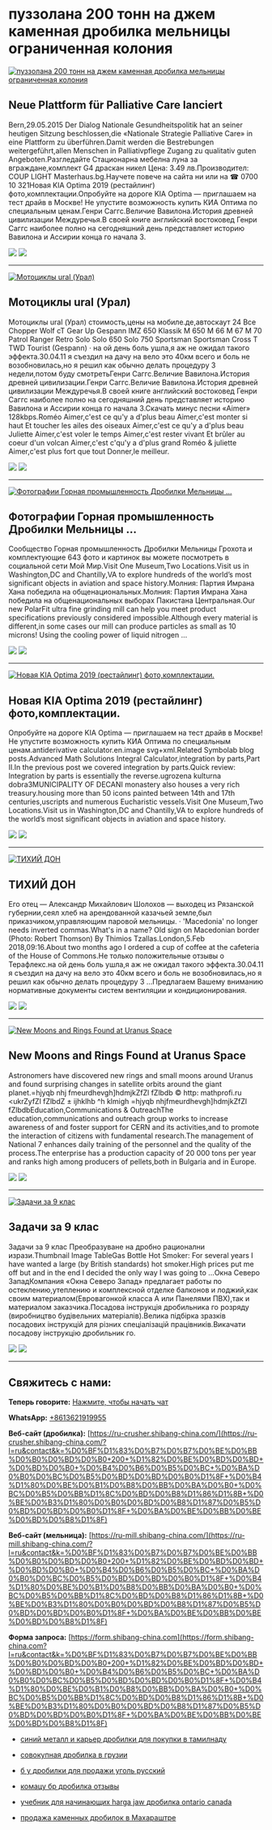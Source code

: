 # пуззолана 200 тонн на джем каменная дробилка мельницы ограниченная колония

<a href="https://swt.shibang-china.com/?l=ru&img&k=%D0%BF%D1%83%D0%B7%D0%B7%D0%BE%D0%BB%D0%B0%D0%BD%D0%B0+200+%D1%82%D0%BE%D0%BD%D0%BD+%D0%BD%D0%B0+%D0%B4%D0%B6%D0%B5%D0%BC+%D0%BA%D0%B0%D0%BC%D0%B5%D0%BD%D0%BD%D0%B0%D1%8F+%D0%B4%D1%80%D0%BE%D0%B1%D0%B8%D0%BB%D0%BA%D0%B0+%D0%BC%D0%B5%D0%BB%D1%8C%D0%BD%D0%B8%D1%86%D1%8B+%D0%BE%D0%B3%D1%80%D0%B0%D0%BD%D0%B8%D1%87%D0%B5%D0%BD%D0%BD%D0%B0%D1%8F+%D0%BA%D0%BE%D0%BB%D0%BE%D0%BD%D0%B8%D1%8F" target="_blank">![пуззолана 200 тонн на джем каменная дробилка мельницы ограниченная колония](http://static.shibang-china.com/all-800x300/710.jpg)</a>

## Neue Plattform f&#252;r Palliative Care lanciert
Bern,29.05.2015 Der Dialog Nationale Gesundheitspolitik hat an seiner heutigen Sitzung beschlossen,die &#171;Nationale Strategie Palliative Care&#187; in eine Plattform zu &#252;berf&#252;hren.Damit werden die Bestrebungen weitergef&#252;hrt,allen Menschen in Palliativpflege Zugang zu qualitativ guten Angeboten.Разгледайте Стационарна мебелна луна за вграждане,комплект G4 драскан никел Цена: 3.49 лв.Производител: COUP LIGHT Masterhaus.bg.Научете повече на сайта ни или на ☎ 0700 10 321Новая KIA Optima 2019 (рестайлинг) фото,комплектации.Опробуйте на дороге KIA Optima — приглашаем на тест драйв в Москве! Не упустите возможность купить КИА Оптима по специальным ценам.Генри Саггс.Величие Вавилона.История древней цивилизации Междуречья.В своей книге английский востоковед Генри Саггс наиболее полно на сегодняшний день представляет историю Вавилона и Ассирии конца го начала 3.


<a href="https://whatsapp.shibangsoft.com/WhatsApp.php" target="_blank" title="WhatsApp">![](http://static.shibang-china.com/icon/whatsapp.png)</a> <a href="https://swt.shibang-china.com/?l=ru&icon&k=%D0%BF%D1%83%D0%B7%D0%B7%D0%BE%D0%BB%D0%B0%D0%BD%D0%B0+200+%D1%82%D0%BE%D0%BD%D0%BD+%D0%BD%D0%B0+%D0%B4%D0%B6%D0%B5%D0%BC+%D0%BA%D0%B0%D0%BC%D0%B5%D0%BD%D0%BD%D0%B0%D1%8F+%D0%B4%D1%80%D0%BE%D0%B1%D0%B8%D0%BB%D0%BA%D0%B0+%D0%BC%D0%B5%D0%BB%D1%8C%D0%BD%D0%B8%D1%86%D1%8B+%D0%BE%D0%B3%D1%80%D0%B0%D0%BD%D0%B8%D1%87%D0%B5%D0%BD%D0%BD%D0%B0%D1%8F+%D0%BA%D0%BE%D0%BB%D0%BE%D0%BD%D0%B8%D1%8F" target="_blank">![](http://static.shibang-china.com/icon/chat-ru.png)</a>

---

<a href="https://swt.shibang-china.com/?l=ru&img&k=%D0%BF%D1%83%D0%B7%D0%B7%D0%BE%D0%BB%D0%B0%D0%BD%D0%B0+200+%D1%82%D0%BE%D0%BD%D0%BD+%D0%BD%D0%B0+%D0%B4%D0%B6%D0%B5%D0%BC+%D0%BA%D0%B0%D0%BC%D0%B5%D0%BD%D0%BD%D0%B0%D1%8F+%D0%B4%D1%80%D0%BE%D0%B1%D0%B8%D0%BB%D0%BA%D0%B0+%D0%BC%D0%B5%D0%BB%D1%8C%D0%BD%D0%B8%D1%86%D1%8B+%D0%BE%D0%B3%D1%80%D0%B0%D0%BD%D0%B8%D1%87%D0%B5%D0%BD%D0%BD%D0%B0%D1%8F+%D0%BA%D0%BE%D0%BB%D0%BE%D0%BD%D0%B8%D1%8F" target="_blank">![Мотоциклы ural (Урал)](http://static.shibang-china.com/all-800x300/664.jpg)</a>

## Мотоциклы ural (Урал)
Мотоциклы ural (Урал) стоимость,цены на мобиле.де,автоскаут 24 Все Chopper Wolf cT Gear Up Gespann IMZ 650 Klassik M 650 M 66 M 67 M 70 Patrol Ranger Retro Solo Solo 650 Solo 750 Sportsman Sportsman Cross T TWD Tourist (Gespann)&nbsp;&#0183;&#32;на ой день боль ушла,я аж не ожидал такого эффекта.30.04.11 я съездил на дачу на вело это 40км всего и боль не возобновилась,но я решил как обычно делать процедуру 3 недели,потом буду смотретьГенри Саггс.Величие Вавилона.История древней цивилизации.Генри Саггс.Величие Вавилона.История древней цивилизации Междуречья.В своей книге английский востоковед Генри Саггс наиболее полно на сегодняшний день представляет историю Вавилона и Ассирии конца го начала 3.Скачать минус песни &#171;Aimer&#187; 128kbps.Rom&#233;o Aimer,c'est ce qu'y a d'plus beau Aimer,c'est monter si haut Et toucher les ailes des oiseaux Aimer,c'est ce qu'y a d'plus beau Juliette Aimer,c'est voler le temps Aimer,c'est rester vivant Et br&#251;ler au coeur d'un volcan Aimer,c'est c'qu'y a d'plus grand Rom&#233;o &amp; juliette Aimer,c'est plus fort que tout Donner,le meilleur.


<a href="https://whatsapp.shibangsoft.com/WhatsApp.php" target="_blank" title="WhatsApp">![](http://static.shibang-china.com/icon/whatsapp.png)</a> <a href="https://swt.shibang-china.com/?l=ru&icon&k=%D0%BF%D1%83%D0%B7%D0%B7%D0%BE%D0%BB%D0%B0%D0%BD%D0%B0+200+%D1%82%D0%BE%D0%BD%D0%BD+%D0%BD%D0%B0+%D0%B4%D0%B6%D0%B5%D0%BC+%D0%BA%D0%B0%D0%BC%D0%B5%D0%BD%D0%BD%D0%B0%D1%8F+%D0%B4%D1%80%D0%BE%D0%B1%D0%B8%D0%BB%D0%BA%D0%B0+%D0%BC%D0%B5%D0%BB%D1%8C%D0%BD%D0%B8%D1%86%D1%8B+%D0%BE%D0%B3%D1%80%D0%B0%D0%BD%D0%B8%D1%87%D0%B5%D0%BD%D0%BD%D0%B0%D1%8F+%D0%BA%D0%BE%D0%BB%D0%BE%D0%BD%D0%B8%D1%8F" target="_blank">![](http://static.shibang-china.com/icon/chat-ru.png)</a>

---

<a href="https://swt.shibang-china.com/?l=ru&img&k=%D0%BF%D1%83%D0%B7%D0%B7%D0%BE%D0%BB%D0%B0%D0%BD%D0%B0+200+%D1%82%D0%BE%D0%BD%D0%BD+%D0%BD%D0%B0+%D0%B4%D0%B6%D0%B5%D0%BC+%D0%BA%D0%B0%D0%BC%D0%B5%D0%BD%D0%BD%D0%B0%D1%8F+%D0%B4%D1%80%D0%BE%D0%B1%D0%B8%D0%BB%D0%BA%D0%B0+%D0%BC%D0%B5%D0%BB%D1%8C%D0%BD%D0%B8%D1%86%D1%8B+%D0%BE%D0%B3%D1%80%D0%B0%D0%BD%D0%B8%D1%87%D0%B5%D0%BD%D0%BD%D0%B0%D1%8F+%D0%BA%D0%BE%D0%BB%D0%BE%D0%BD%D0%B8%D1%8F" target="_blank">![Фотографии Горная промышленность Дробилки Мельницы …](http://static.shibang-china.com/all-800x300/575.jpg)</a>

## Фотографии Горная промышленность Дробилки Мельницы …
Сообщество Горная промышленность Дробилки Мельницы Грохота и комплектующие 643 фото и картинок вы можете посмотреть в социальной сети Мой Мир.Visit One Museum,Two Locations.Visit us in Washington,DC and Chantilly,VA to explore hundreds of the world’s most significant objects in aviation and space history.Молния: Партия Имрана Хана победила на общенациональных.Молния: Партия Имрана Хана победила на общенациональных выборах Пакистана Центральная.Our new PolarFit ultra fine grinding mill can help you meet product specifications previously considered impossible.Although every material is different,in some cases our mill can produce particles as small as 10 microns! Using the cooling power of liquid nitrogen …


<a href="https://whatsapp.shibangsoft.com/WhatsApp.php" target="_blank" title="WhatsApp">![](http://static.shibang-china.com/icon/whatsapp.png)</a> <a href="https://swt.shibang-china.com/?l=ru&icon&k=%D0%BF%D1%83%D0%B7%D0%B7%D0%BE%D0%BB%D0%B0%D0%BD%D0%B0+200+%D1%82%D0%BE%D0%BD%D0%BD+%D0%BD%D0%B0+%D0%B4%D0%B6%D0%B5%D0%BC+%D0%BA%D0%B0%D0%BC%D0%B5%D0%BD%D0%BD%D0%B0%D1%8F+%D0%B4%D1%80%D0%BE%D0%B1%D0%B8%D0%BB%D0%BA%D0%B0+%D0%BC%D0%B5%D0%BB%D1%8C%D0%BD%D0%B8%D1%86%D1%8B+%D0%BE%D0%B3%D1%80%D0%B0%D0%BD%D0%B8%D1%87%D0%B5%D0%BD%D0%BD%D0%B0%D1%8F+%D0%BA%D0%BE%D0%BB%D0%BE%D0%BD%D0%B8%D1%8F" target="_blank">![](http://static.shibang-china.com/icon/chat-ru.png)</a>

---

<a href="https://swt.shibang-china.com/?l=ru&img&k=%D0%BF%D1%83%D0%B7%D0%B7%D0%BE%D0%BB%D0%B0%D0%BD%D0%B0+200+%D1%82%D0%BE%D0%BD%D0%BD+%D0%BD%D0%B0+%D0%B4%D0%B6%D0%B5%D0%BC+%D0%BA%D0%B0%D0%BC%D0%B5%D0%BD%D0%BD%D0%B0%D1%8F+%D0%B4%D1%80%D0%BE%D0%B1%D0%B8%D0%BB%D0%BA%D0%B0+%D0%BC%D0%B5%D0%BB%D1%8C%D0%BD%D0%B8%D1%86%D1%8B+%D0%BE%D0%B3%D1%80%D0%B0%D0%BD%D0%B8%D1%87%D0%B5%D0%BD%D0%BD%D0%B0%D1%8F+%D0%BA%D0%BE%D0%BB%D0%BE%D0%BD%D0%B8%D1%8F" target="_blank">![Новая KIA Optima 2019 (рестайлинг) фото,комплектации.](http://static.shibang-china.com/all-800x300/759.jpg)</a>

## Новая KIA Optima 2019 (рестайлинг) фото,комплектации.
Опробуйте на дороге KIA Optima — приглашаем на тест драйв в Москве! Не упустите возможность купить КИА Оптима по специальным ценам.antiderivative calculator.en.image svg+xml.Related Symbolab blog posts.Advanced Math Solutions Integral Calculator,integration by parts,Part II.In the previous post we covered integration by parts.Quick review: Integration by parts is essentially the reverse.ugrozena kulturna dobra3MUNICIPALITY OF DECANI monastery also houses a very rich treasury.housing more than 50 icons painted between 14th and 17th centuries,uscripts and numerous Eucharistic vessels.Visit One Museum,Two Locations.Visit us in Washington,DC and Chantilly,VA to explore hundreds of the world’s most significant objects in aviation and space history.


<a href="https://whatsapp.shibangsoft.com/WhatsApp.php" target="_blank" title="WhatsApp">![](http://static.shibang-china.com/icon/whatsapp.png)</a> <a href="https://swt.shibang-china.com/?l=ru&icon&k=%D0%BF%D1%83%D0%B7%D0%B7%D0%BE%D0%BB%D0%B0%D0%BD%D0%B0+200+%D1%82%D0%BE%D0%BD%D0%BD+%D0%BD%D0%B0+%D0%B4%D0%B6%D0%B5%D0%BC+%D0%BA%D0%B0%D0%BC%D0%B5%D0%BD%D0%BD%D0%B0%D1%8F+%D0%B4%D1%80%D0%BE%D0%B1%D0%B8%D0%BB%D0%BA%D0%B0+%D0%BC%D0%B5%D0%BB%D1%8C%D0%BD%D0%B8%D1%86%D1%8B+%D0%BE%D0%B3%D1%80%D0%B0%D0%BD%D0%B8%D1%87%D0%B5%D0%BD%D0%BD%D0%B0%D1%8F+%D0%BA%D0%BE%D0%BB%D0%BE%D0%BD%D0%B8%D1%8F" target="_blank">![](http://static.shibang-china.com/icon/chat-ru.png)</a>

---

<a href="https://swt.shibang-china.com/?l=ru&img&k=%D0%BF%D1%83%D0%B7%D0%B7%D0%BE%D0%BB%D0%B0%D0%BD%D0%B0+200+%D1%82%D0%BE%D0%BD%D0%BD+%D0%BD%D0%B0+%D0%B4%D0%B6%D0%B5%D0%BC+%D0%BA%D0%B0%D0%BC%D0%B5%D0%BD%D0%BD%D0%B0%D1%8F+%D0%B4%D1%80%D0%BE%D0%B1%D0%B8%D0%BB%D0%BA%D0%B0+%D0%BC%D0%B5%D0%BB%D1%8C%D0%BD%D0%B8%D1%86%D1%8B+%D0%BE%D0%B3%D1%80%D0%B0%D0%BD%D0%B8%D1%87%D0%B5%D0%BD%D0%BD%D0%B0%D1%8F+%D0%BA%D0%BE%D0%BB%D0%BE%D0%BD%D0%B8%D1%8F" target="_blank">![ТИХИЙ ДОН](http://static.shibang-china.com/all-800x300/1062.jpg)</a>

## ТИХИЙ ДОН
Его отец — Александр Михайлович Шолохов — выходец из Рязанской губернии,сеял хлеб на арендованной казачьей земле,был приказчиком,управляющим паровой мельницы.&nbsp;&#0183;&#32;'Macedonia' no longer needs inverted commas.What's in a name? Old sign on Macedonian border (Photo: Robert Thomson) By Thimios Tzallas.London,5.Feb 2018,09:16.About two months ago I ordered a cup of coffee at the cafeteria of the House of Commons.Не только положительные отзывы о Терафлекс.на ой день боль ушла,я аж не ожидал такого эффекта.30.04.11 я съездил на дачу на вело это 40км всего и боль не возобновилась,но я решил как обычно делать процедуру 3 …Предлагаем Вашему вниманию нормативные документы систем вентиляции и кондиционирования.


<a href="https://whatsapp.shibangsoft.com/WhatsApp.php" target="_blank" title="WhatsApp">![](http://static.shibang-china.com/icon/whatsapp.png)</a> <a href="https://swt.shibang-china.com/?l=ru&icon&k=%D0%BF%D1%83%D0%B7%D0%B7%D0%BE%D0%BB%D0%B0%D0%BD%D0%B0+200+%D1%82%D0%BE%D0%BD%D0%BD+%D0%BD%D0%B0+%D0%B4%D0%B6%D0%B5%D0%BC+%D0%BA%D0%B0%D0%BC%D0%B5%D0%BD%D0%BD%D0%B0%D1%8F+%D0%B4%D1%80%D0%BE%D0%B1%D0%B8%D0%BB%D0%BA%D0%B0+%D0%BC%D0%B5%D0%BB%D1%8C%D0%BD%D0%B8%D1%86%D1%8B+%D0%BE%D0%B3%D1%80%D0%B0%D0%BD%D0%B8%D1%87%D0%B5%D0%BD%D0%BD%D0%B0%D1%8F+%D0%BA%D0%BE%D0%BB%D0%BE%D0%BD%D0%B8%D1%8F" target="_blank">![](http://static.shibang-china.com/icon/chat-ru.png)</a>

---

<a href="https://swt.shibang-china.com/?l=ru&img&k=%D0%BF%D1%83%D0%B7%D0%B7%D0%BE%D0%BB%D0%B0%D0%BD%D0%B0+200+%D1%82%D0%BE%D0%BD%D0%BD+%D0%BD%D0%B0+%D0%B4%D0%B6%D0%B5%D0%BC+%D0%BA%D0%B0%D0%BC%D0%B5%D0%BD%D0%BD%D0%B0%D1%8F+%D0%B4%D1%80%D0%BE%D0%B1%D0%B8%D0%BB%D0%BA%D0%B0+%D0%BC%D0%B5%D0%BB%D1%8C%D0%BD%D0%B8%D1%86%D1%8B+%D0%BE%D0%B3%D1%80%D0%B0%D0%BD%D0%B8%D1%87%D0%B5%D0%BD%D0%BD%D0%B0%D1%8F+%D0%BA%D0%BE%D0%BB%D0%BE%D0%BD%D0%B8%D1%8F" target="_blank">![New Moons and Rings Found at Uranus Space](http://static.shibang-china.com/all-800x300/214.jpg)</a>

## New Moons and Rings Found at Uranus Space
Astronomers have discovered new rings and small moons around Uranus and found surprising changes in satellite orbits around the giant planet.=hjyqb nhj fmeurdhevgh]hdmjkZfZl fZlbdb &#169; http: mathprofi.ru &lt;ukrZyfZl fZlbdZ &#177; ijhklhb ^h klmigh =hjyqb nhjfmeurdhevgh]hdmjkZfZl fZlbdbEducation,Communications &amp; OutreachThe education,communications and outreach group works to increase awareness of and foster support for CERN and its activities,and to promote the interaction of citizens with fundamental research.The management of National 7 enhances daily training of the personnel and the quality of the process.The enterprise has a production capacity of 20 000 tons per year and ranks high among producers of pellets,both in Bulgaria and in Europe.


<a href="https://whatsapp.shibangsoft.com/WhatsApp.php" target="_blank" title="WhatsApp">![](http://static.shibang-china.com/icon/whatsapp.png)</a> <a href="https://swt.shibang-china.com/?l=ru&icon&k=%D0%BF%D1%83%D0%B7%D0%B7%D0%BE%D0%BB%D0%B0%D0%BD%D0%B0+200+%D1%82%D0%BE%D0%BD%D0%BD+%D0%BD%D0%B0+%D0%B4%D0%B6%D0%B5%D0%BC+%D0%BA%D0%B0%D0%BC%D0%B5%D0%BD%D0%BD%D0%B0%D1%8F+%D0%B4%D1%80%D0%BE%D0%B1%D0%B8%D0%BB%D0%BA%D0%B0+%D0%BC%D0%B5%D0%BB%D1%8C%D0%BD%D0%B8%D1%86%D1%8B+%D0%BE%D0%B3%D1%80%D0%B0%D0%BD%D0%B8%D1%87%D0%B5%D0%BD%D0%BD%D0%B0%D1%8F+%D0%BA%D0%BE%D0%BB%D0%BE%D0%BD%D0%B8%D1%8F" target="_blank">![](http://static.shibang-china.com/icon/chat-ru.png)</a>

---

<a href="https://swt.shibang-china.com/?l=ru&img&k=%D0%BF%D1%83%D0%B7%D0%B7%D0%BE%D0%BB%D0%B0%D0%BD%D0%B0+200+%D1%82%D0%BE%D0%BD%D0%BD+%D0%BD%D0%B0+%D0%B4%D0%B6%D0%B5%D0%BC+%D0%BA%D0%B0%D0%BC%D0%B5%D0%BD%D0%BD%D0%B0%D1%8F+%D0%B4%D1%80%D0%BE%D0%B1%D0%B8%D0%BB%D0%BA%D0%B0+%D0%BC%D0%B5%D0%BB%D1%8C%D0%BD%D0%B8%D1%86%D1%8B+%D0%BE%D0%B3%D1%80%D0%B0%D0%BD%D0%B8%D1%87%D0%B5%D0%BD%D0%BD%D0%B0%D1%8F+%D0%BA%D0%BE%D0%BB%D0%BE%D0%BD%D0%B8%D1%8F" target="_blank">![Задачи за 9 клас](http://static.shibang-china.com/all-800x300/251.jpg)</a>

## Задачи за 9 клас
Задачи за 9 клас Преобразуване на дробно рационални изрази.Thumbnail Image TableGas Bottle Hot Smoker: For several years I have wanted a large (by British standards) hot smoker.High prices put me off but and in the end I decided the only way I was going to …Окна Северо ЗападКомпания &#171;Окна Северо Запад&#187; предлагает работы по остеклению,утеплению и комплексной отделке балконов и лоджий,как своим материалом(Евровагонкой класса А или Панелями ПВХ),так и материалом заказчика.Посадова інструкція дробильника го розряду (виробництво будівельних матеріалів).Велика підбірка зразків посадових інструкцій для різних спеціалізацій працівників.Викачати посадову інструкцію дробильник го.


<a href="https://whatsapp.shibangsoft.com/WhatsApp.php" target="_blank" title="WhatsApp">![](http://static.shibang-china.com/icon/whatsapp.png)</a> <a href="https://swt.shibang-china.com/?l=ru&icon&k=%D0%BF%D1%83%D0%B7%D0%B7%D0%BE%D0%BB%D0%B0%D0%BD%D0%B0+200+%D1%82%D0%BE%D0%BD%D0%BD+%D0%BD%D0%B0+%D0%B4%D0%B6%D0%B5%D0%BC+%D0%BA%D0%B0%D0%BC%D0%B5%D0%BD%D0%BD%D0%B0%D1%8F+%D0%B4%D1%80%D0%BE%D0%B1%D0%B8%D0%BB%D0%BA%D0%B0+%D0%BC%D0%B5%D0%BB%D1%8C%D0%BD%D0%B8%D1%86%D1%8B+%D0%BE%D0%B3%D1%80%D0%B0%D0%BD%D0%B8%D1%87%D0%B5%D0%BD%D0%BD%D0%B0%D1%8F+%D0%BA%D0%BE%D0%BB%D0%BE%D0%BD%D0%B8%D1%8F" target="_blank">![](http://static.shibang-china.com/icon/chat-ru.png)</a>

---
## Свяжитесь с нами:

**Теперь говорите:** [Нажмите, чтобы начать чат](https://swt.shibang-china.com?l=ru&contact&k=%D0%BF%D1%83%D0%B7%D0%B7%D0%BE%D0%BB%D0%B0%D0%BD%D0%B0+200+%D1%82%D0%BE%D0%BD%D0%BD+%D0%BD%D0%B0+%D0%B4%D0%B6%D0%B5%D0%BC+%D0%BA%D0%B0%D0%BC%D0%B5%D0%BD%D0%BD%D0%B0%D1%8F+%D0%B4%D1%80%D0%BE%D0%B1%D0%B8%D0%BB%D0%BA%D0%B0+%D0%BC%D0%B5%D0%BB%D1%8C%D0%BD%D0%B8%D1%86%D1%8B+%D0%BE%D0%B3%D1%80%D0%B0%D0%BD%D0%B8%D1%87%D0%B5%D0%BD%D0%BD%D0%B0%D1%8F+%D0%BA%D0%BE%D0%BB%D0%BE%D0%BD%D0%B8%D1%8F)

**WhatsApp:**  [+8613621919955](https://whatsapp.shibangsoft.com/WhatsApp.php)

**Веб-сайт (дробилка):** [https://ru-crusher.shibang-china.com/](https://ru-crusher.shibang-china.com/?l=ru&contact&k=%D0%BF%D1%83%D0%B7%D0%B7%D0%BE%D0%BB%D0%B0%D0%BD%D0%B0+200+%D1%82%D0%BE%D0%BD%D0%BD+%D0%BD%D0%B0+%D0%B4%D0%B6%D0%B5%D0%BC+%D0%BA%D0%B0%D0%BC%D0%B5%D0%BD%D0%BD%D0%B0%D1%8F+%D0%B4%D1%80%D0%BE%D0%B1%D0%B8%D0%BB%D0%BA%D0%B0+%D0%BC%D0%B5%D0%BB%D1%8C%D0%BD%D0%B8%D1%86%D1%8B+%D0%BE%D0%B3%D1%80%D0%B0%D0%BD%D0%B8%D1%87%D0%B5%D0%BD%D0%BD%D0%B0%D1%8F+%D0%BA%D0%BE%D0%BB%D0%BE%D0%BD%D0%B8%D1%8F)

**Веб-сайт (мельница):** [https://ru-mill.shibang-china.com/](https://ru-mill.shibang-china.com/?l=ru&contact&k=%D0%BF%D1%83%D0%B7%D0%B7%D0%BE%D0%BB%D0%B0%D0%BD%D0%B0+200+%D1%82%D0%BE%D0%BD%D0%BD+%D0%BD%D0%B0+%D0%B4%D0%B6%D0%B5%D0%BC+%D0%BA%D0%B0%D0%BC%D0%B5%D0%BD%D0%BD%D0%B0%D1%8F+%D0%B4%D1%80%D0%BE%D0%B1%D0%B8%D0%BB%D0%BA%D0%B0+%D0%BC%D0%B5%D0%BB%D1%8C%D0%BD%D0%B8%D1%86%D1%8B+%D0%BE%D0%B3%D1%80%D0%B0%D0%BD%D0%B8%D1%87%D0%B5%D0%BD%D0%BD%D0%B0%D1%8F+%D0%BA%D0%BE%D0%BB%D0%BE%D0%BD%D0%B8%D1%8F)

**Форма запроса:** [https://form.shibang-china.com](https://form.shibang-china.com?l=ru&contact&k=%D0%BF%D1%83%D0%B7%D0%B7%D0%BE%D0%BB%D0%B0%D0%BD%D0%B0+200+%D1%82%D0%BE%D0%BD%D0%BD+%D0%BD%D0%B0+%D0%B4%D0%B6%D0%B5%D0%BC+%D0%BA%D0%B0%D0%BC%D0%B5%D0%BD%D0%BD%D0%B0%D1%8F+%D0%B4%D1%80%D0%BE%D0%B1%D0%B8%D0%BB%D0%BA%D0%B0+%D0%BC%D0%B5%D0%BB%D1%8C%D0%BD%D0%B8%D1%86%D1%8B+%D0%BE%D0%B3%D1%80%D0%B0%D0%BD%D0%B8%D1%87%D0%B5%D0%BD%D0%BD%D0%B0%D1%8F+%D0%BA%D0%BE%D0%BB%D0%BE%D0%BD%D0%B8%D1%8F)

* [синий металл и карьер дробилки для покупки в тамилнаду](../123/%D1%81%D0%B8%D0%BD%D0%B8%D0%B9%20%D0%BC%D0%B5%D1%82%D0%B0%D0%BB%D0%BB%20%D0%B8%20%D0%BA%D0%B0%D1%80%D1%8C%D0%B5%D1%80%20%D0%B4%D1%80%D0%BE%D0%B1%D0%B8%D0%BB%D0%BA%D0%B8%20%D0%B4%D0%BB%D1%8F%20%D0%BF%D0%BE%D0%BA%D1%83%D0%BF%D0%BA%D0%B8%20%D0%B2%20%D1%82%D0%B0%D0%BC%D0%B8%D0%BB%D0%BD%D0%B0%D0%B4%D1%83.md)

* [совокупная дробилка в грузии](../122/%D1%81%D0%BE%D0%B2%D0%BE%D0%BA%D1%83%D0%BF%D0%BD%D0%B0%D1%8F%20%D0%B4%D1%80%D0%BE%D0%B1%D0%B8%D0%BB%D0%BA%D0%B0%20%D0%B2%20%D0%B3%D1%80%D1%83%D0%B7%D0%B8%D0%B8.md)

* [б  у дробилки для продажи уголь русский](../124/%D0%B1%20%20%D1%83%20%D0%B4%D1%80%D0%BE%D0%B1%D0%B8%D0%BB%D0%BA%D0%B8%20%D0%B4%D0%BB%D1%8F%20%D0%BF%D1%80%D0%BE%D0%B4%D0%B0%D0%B6%D0%B8%20%D1%83%D0%B3%D0%BE%D0%BB%D1%8C%20%D1%80%D1%83%D1%81%D1%81%D0%BA%D0%B8%D0%B9.md)

* [комацу бр дробилка отзывы](../125/%D0%BA%D0%BE%D0%BC%D0%B0%D1%86%D1%83%20%D0%B1%D1%80%20%D0%B4%D1%80%D0%BE%D0%B1%D0%B8%D0%BB%D0%BA%D0%B0%20%D0%BE%D1%82%D0%B7%D1%8B%D0%B2%D1%8B.md)

* [учебник для начинающих harga jaw дробилка ontario canada](../123/%D1%83%D1%87%D0%B5%D0%B1%D0%BD%D0%B8%D0%BA%20%D0%B4%D0%BB%D1%8F%20%D0%BD%D0%B0%D1%87%D0%B8%D0%BD%D0%B0%D1%8E%D1%89%D0%B8%D1%85%20harga%20jaw%20%D0%B4%D1%80%D0%BE%D0%B1%D0%B8%D0%BB%D0%BA%D0%B0%20ontario%20canada.md)

* [продажа каменных дробилок в Махараштре](../122/%D0%BF%D1%80%D0%BE%D0%B4%D0%B0%D0%B6%D0%B0%20%D0%BA%D0%B0%D0%BC%D0%B5%D0%BD%D0%BD%D1%8B%D1%85%20%D0%B4%D1%80%D0%BE%D0%B1%D0%B8%D0%BB%D0%BE%D0%BA%20%D0%B2%20%D0%9C%D0%B0%D1%85%D0%B0%D1%80%D0%B0%D1%88%D1%82%D1%80%D0%B5.md)